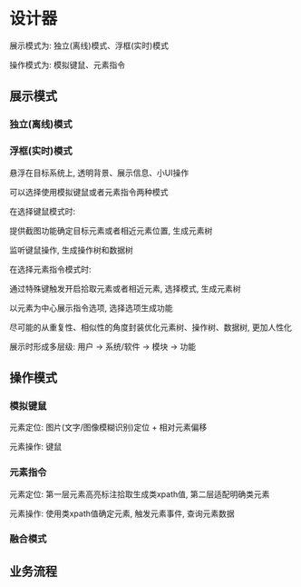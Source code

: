 # 设计器

展示模式为: 独立(离线)模式、浮框(实时)模式

操作模式为: 模拟键鼠、元素指令

## 展示模式

### 独立(离线)模式

### 浮框(实时)模式

悬浮在目标系统上, 透明背景、展示信息、小UI操作

可以选择使用模拟键鼠或者元素指令两种模式

在选择键鼠模式时:

提供截图功能确定目标元素或者相近元素位置, 生成元素树

监听键鼠操作, 生成操作树和数据树

在选择元素指令模式时:

通过特殊键触发开启拾取元素或者相近元素, 选择模式, 生成元素树

以元素为中心展示指令选项, 选择选项生成功能



尽可能的从重复性、相似性的角度封装优化元素树、操作树、数据树, 更加人性化

展示时形成多层级: 用户 -> 系统/软件 -> 模块 -> 功能

## 操作模式

### 模拟键鼠

元素定位: 图片(文字/图像模糊识别)定位 + 相对元素偏移

元素操作: 键鼠

### 元素指令

元素定位: 第一层元素高亮标注拾取生成类xpath值, 第二层适配明确类元素

元素操作: 使用类xpath值确定元素, 触发元素事件, 查询元素数据

### 融合模式

## 业务流程